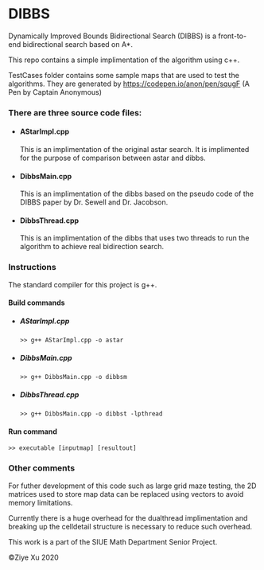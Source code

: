 # DIBBS
 Dynamically Improved Bounds Bidirectional Search (DIBBS) is a front-to-end bidirectional search based on A*.
 
 This repo contains a simple implimentation of the algorithm using c++.

 TestCases folder contains some sample maps that are used to test the algorithms. They are generated by https://codepen.io/anon/pen/squgF (A Pen by Captain Anonymous)

### There are three source code files:
 - #### AStarImpl.cpp
    
    This is an implimentation of the original astar search. It is implimented for the purpose of comparison between astar and dibbs.

 - #### DibbsMain.cpp
    
    This is an implimentation of the dibbs based on the pseudo code of the DIBBS paper by Dr. Sewell and Dr. Jacobson. 

 - #### DibbsThread.cpp

    This is an implimentation of the dibbs that uses two threads to run the algorithm to achieve real bidirection search.

### Instructions

The standard compiler for this project is g++. 
#### Build commands
 - ##### AStarImpl.cpp
    ``` 
    >> g++ AStarImpl.cpp -o astar
    ```
 - ##### DibbsMain.cpp
    ``` 
    >> g++ DibbsMain.cpp -o dibbsm
    ```
 - ##### DibbsThread.cpp
    ``` 
    >> g++ DibbsMain.cpp -o dibbst -lpthread 
    ```
#### Run command
```
>> executable [inputmap] [resultout]
```

### Other comments
For futher development of this code such as large grid maze testing, the 2D matrices used to store map data can be replaced using vectors to avoid memory limitations.

Currently there is a huge overhead for the dualthread implimentation and breaking up the celldetail structure is necessary to reduce such overhead.

This work is a part of the SIUE Math Department Senior Project.

&copy;Ziye Xu 2020
